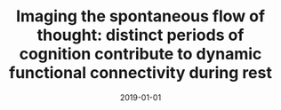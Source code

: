 ---
title: "Imaging the spontaneous flow of thought: distinct periods of cognition contribute to dynamic functional connectivity during rest"
date: 2019-01-01
authors_string: Gonzalez-Castillo J, Caballero-Gaudes C, Topolski N, Handwerker DA, Pereira F, Peter Bandettini
authors:
   - Gonzalez-Castillo J
   - Caballero-Gaudes C
   - Topolski N
   - Handwerker DA
   - Pereira F
   - Peter Bandettini
author_ids:
   - javier_gonzalez-castillo
   - natasha_topolski
   - daniel_handwerker
   - peter_bandettini
journal: 'NeuroImage'
volume: 
issue: 
pages: 
book_title: ''
publisher: ''
abstract: ''
project_id: bold_connectivity_dynamics
paper_url: https://www.sciencedirect.com/science/article/pii/S1053811919307207
doi: https://doi.org/10.1016/j.neuroimage.2019.116129
data_loc: ''
code_loc: ''
file: '/assets/publications//assets/publications/'
file_name: '/assets/publications/'
type: journal_article
pub_str: ' (2019) NeuroImage '
layout: publication 
---